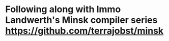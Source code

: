 # Following along with Immo Landwerth's Minsk compiler series <https://github.com/terrajobst/minsk>
